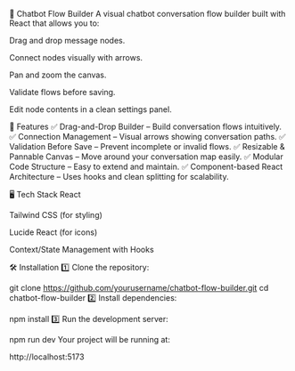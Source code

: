 🧩 Chatbot Flow Builder
A visual chatbot conversation flow builder built with React that allows you to:

Drag and drop message nodes.

Connect nodes visually with arrows.

Pan and zoom the canvas.

Validate flows before saving.

Edit node contents in a clean settings panel.

🚀 Features
✅ Drag-and-Drop Builder – Build conversation flows intuitively.
✅ Connection Management – Visual arrows showing conversation paths.
✅ Validation Before Save – Prevent incomplete or invalid flows.
✅ Resizable & Pannable Canvas – Move around your conversation map easily.
✅ Modular Code Structure – Easy to extend and maintain.
✅ Component-based React Architecture – Uses hooks and clean splitting for scalability.

🖥️ Tech Stack
React

Tailwind CSS (for styling)

Lucide React (for icons)

Context/State Management with Hooks


🛠️ Installation
1️⃣ Clone the repository:

git clone https://github.com/yourusername/chatbot-flow-builder.git
cd chatbot-flow-builder
2️⃣ Install dependencies:


npm install
3️⃣ Run the development server:


npm run dev
Your project will be running at:


http://localhost:5173
